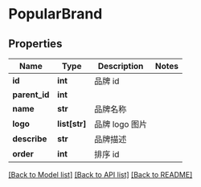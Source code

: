 # PopularBrand

## Properties
Name | Type | Description | Notes
------------ | ------------- | ------------- | -------------
**id** | **int** |  品牌 id | 
**parent_id** | **int** |  | 
**name** | **str** |  品牌名称 | 
**logo** | **list[str]** |  品牌 logo 图片 | 
**describe** | **str** |  品牌描述 | 
**order** | **int** |  排序 id | 

[[Back to Model list]](../README.md#documentation-for-models) [[Back to API list]](../README.md#documentation-for-api-endpoints) [[Back to README]](../README.md)

